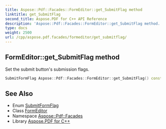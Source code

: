```yaml
---
title: Aspose::Pdf::Facades::FormEditor::get_SubmitFlag method
linktitle: get_SubmitFlag
second_title: Aspose.PDF for C++ API Reference
description: 'Aspose::Pdf::Facades::FormEditor::get_SubmitFlag method. Set the submit button''s submission flags in C++.'
type: docs
weight: 2500
url: /cpp/aspose.pdf.facades/formeditor/get_submitflag/
---
```

## FormEditor::get_SubmitFlag method


Set the submit button's submission flags.

```cpp
SubmitFormFlag Aspose::Pdf::Facades::FormEditor::get_SubmitFlag() const
```

## See Also

* Enum [SubmitFormFlag](../../submitformflag/)
* Class [FormEditor](../)
* Namespace [Aspose::Pdf::Facades](../../)
* Library [Aspose.PDF for C++](../../../)
